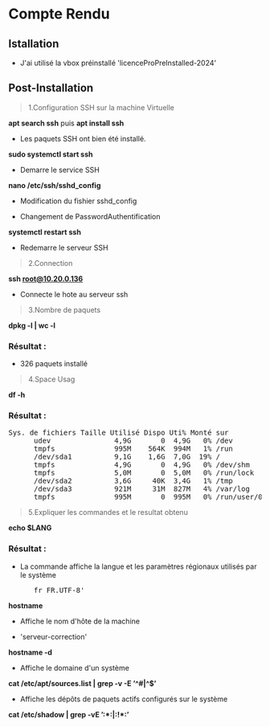 # Compte Rendu

## Istallation

- J'ai utilisé la vbox préinstallé 'licenceProPreInstalled-2024'

## Post-Installation

>1.Configuration SSH sur la machine Virtuelle

**apt search ssh** puis **apt install ssh**  

- Les paquets SSH ont bien été installé.

**sudo systemctl start ssh**

- Demarre le service SSH

**nano /etc/ssh/sshd_config**

- Modification du fishier sshd_config  

- Changement de PasswordAuthentification 

**systemctl restart ssh**

- Redemarre le serveur SSH

>2.Connection

**ssh root@10.20.0.136**

- Connecte le hote au serveur ssh 

>3.Nombre de paquets

**dpkg -l | wc -l**

### Résultat : 

- 326 paquets installé 

>4.Space Usag

**df -h**

### Résultat :

<pre>Sys. de fichiers Taille Utilisé Dispo Uti% Monté sur
      udev               4,9G       0  4,9G   0% /dev
      tmpfs              995M    564K  994M   1% /run
      /dev/sda1          9,1G    1,6G  7,0G  19% /
      tmpfs              4,9G       0  4,9G   0% /dev/shm
      tmpfs              5,0M       0  5,0M   0% /run/lock
      /dev/sda2          3,6G     40K  3,4G   1% /tmp
      /dev/sda3          921M     31M  827M   4% /var/log
      tmpfs              995M       0  995M   0% /run/user/0
</pre>

>5.Expliquer les commandes et le resultat obtenu

**echo $LANG**

### Résultat :

- La commande affiche la langue et les paramètres régionaux utilisés par le système 

<pre>
      fr_FR.UTF-8'
</pre>

**hostname**

- Affiche le nom d'hôte de la machine

- 'serveur-correction'

**hostname -d**

- Affiche le domaine d'un système

**cat /etc/apt/sources.list | grep -v -E ’^#|^$’**

- Affiche les dépôts de paquets actifs configurés sur le système 

**cat /etc/shadow | grep -vE ’:\*:|:!\*:’**

